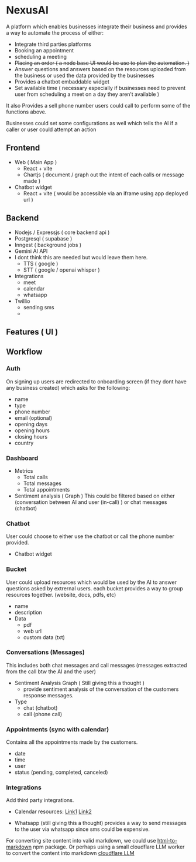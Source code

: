 # NexusAI

A platform which enables businesses integrate their business and provides a way to automate the process of either:

- Integrate third parties platforms
- Booking an appointment
- scheduling a meeting
- ~~Placing an order ( a node base UI would be use to plan the automation. )~~
- Answer questions and answers based on the resources uploaded from the business or used the data provided by the businesses
- Provides a chatbot embaddable widget
- Set available time ( necessary especially if businesses need to prevent user from scheduling a meet on a day they aren’t available )

It also Provides a sell phone number users could call to perform some of the functions above.

Businesses could set some configurations as well which tells the AI if a caller or user could attempt an action

## Frontend

- Web ( Main App )
  - React + vite
  - Chartjs ( document / graph out the intent of each calls or message made )
- Chatbot widget
  - React + vite ( would be accessible via an iframe using app deployed url )

## Backend

- Nodejs / Expressjs ( core backend api )
- Postgresql ( supabase )
- Inngest ( background jobs )
- Gemini AI API
- I dont think this are needed but would leave them here.
  - TTS ( google )
  - STT ( google / openai whisper )
- Integrations
  - meet
  - calendar
  - whatsapp
- Twillio
  - sending sms
  -

## Features ( UI )

## Workflow

### Auth

On signing up users are redirected to onboarding screen (if they dont have any business created) which asks for the following:

- name
- type
- phone number
- email (optional)
- opening days
- opening hours
- closing hours
- country

### Dashboard

- Metrics
  - Total calls
  - Total messages
  - Total appointments
- Sentiment analysis ( Graph )
  This could be filtered based on either (conversation between AI and user (in-call) ) or chat messages (chatbot)

### Chatbot

User could choose to either use the chatbot or call the phone number provided.

- Chatbot widget

### Bucket

User could upload resources which would be used by the AI to answer questions asked by extrernal users. each bucket provides a way to group resources together. (website, docs, pdfs, etc)

- name
- description
- Data
  - pdf
  - web url
  - custom data (txt)

### Conversations (Messages)

This includes both chat messages and call messages (messages extracted from the call btw the AI and the user)

- Sentiment Analysis Graph ( Still giving this a thought )
  - provide sentiment analysis of the conversation of the customers response messages.
- Type
  - chat (chatbot)
  - call (phone call)

### Appointments (sync with calendar)

Contains all the appointments made by the customers.

- date
- time
- user
- status (pending, completed, canceled)

### Integrations

Add third party integrations.

- Calendar
  resources:
  [Link1](https://stackoverflow.com/questions/75785196/create-a-google-calendar-event-with-a-specified-google-meet-id-conferencedata-c)
  [Link2](https://chatgpt.com/share/bbbe4e27-6e20-457b-9f85-057cba444cba)

- Whatsapp (still giving this a thought)
  provides a way to send messages to the user via whatsapp since sms could be expensive.

For converting site content into valid markdown, we could use [html-to-markdown](https://github.com/mixmark-io/turndown) npm package. Or perhaps using a small cloudflare LLM worker to convert the content into markdown [cloudflare LLM](https://developers.cloudflare.com/workers-ai/models/qwen1.5-14b-chat-awq/)
